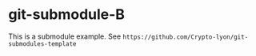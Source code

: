# git-submodule-B

This is a submodule example.
See `https://github.com/Crypto-lyon/git-submodules-template`